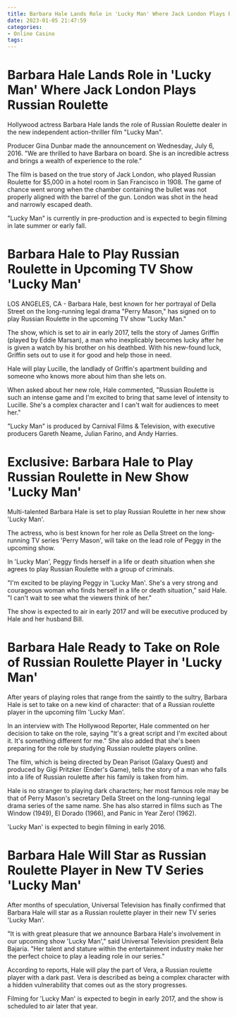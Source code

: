 ```yaml
---
title: Barbara Hale Lands Role in 'Lucky Man' Where Jack London Plays Russian Roulette
date: 2023-01-05 21:47:59
categories:
- Online Casino
tags:
---
```



#  Barbara Hale Lands Role in 'Lucky Man' Where Jack London Plays Russian Roulette

Hollywood actress Barbara Hale lands the role of Russian Roulette dealer in the new independent action-thriller film "Lucky Man".

Producer Gina Dunbar made the announcement on Wednesday, July 6, 2016. "We are thrilled to have Barbara on board. She is an incredible actress and brings a wealth of experience to the role."

The film is based on the true story of Jack London, who played Russian Roulette for $5,000 in a hotel room in San Francisco in 1908. The game of chance went wrong when the chamber containing the bullet was not properly aligned with the barrel of the gun. London was shot in the head and narrowly escaped death.

"Lucky Man" is currently in pre-production and is expected to begin filming in late summer or early fall.

#  Barbara Hale to Play Russian Roulette in Upcoming TV Show 'Lucky Man'

LOS ANGELES, CA - Barbara Hale, best known for her portrayal of Della Street on the long-running legal drama "Perry Mason," has signed on to play Russian Roulette in the upcoming TV show "Lucky Man."

The show, which is set to air in early 2017, tells the story of James Griffin (played by Eddie Marsan), a man who inexplicably becomes lucky after he is given a watch by his brother on his deathbed. With his new-found luck, Griffin sets out to use it for good and help those in need.

Hale will play Lucille, the landlady of Griffin's apartment building and someone who knows more about him than she lets on.

When asked about her new role, Hale commented, "Russian Roulette is such an intense game and I'm excited to bring that same level of intensity to Lucille. She's a complex character and I can't wait for audiences to meet her."

"Lucky Man" is produced by Carnival Films & Television, with executive producers Gareth Neame, Julian Farino, and Andy Harries.

#  Exclusive: Barbara Hale to Play Russian Roulette in New Show 'Lucky Man'

Multi-talented Barbara Hale is set to play Russian Roulette in her new show 'Lucky Man'.

The actress, who is best known for her role as Della Street on the long-running TV series 'Perry Mason', will take on the lead role of Peggy in the upcoming show.

In 'Lucky Man', Peggy finds herself in a life or death situation when she agrees to play Russian Roulette with a group of criminals.

"I'm excited to be playing Peggy in 'Lucky Man'. She's a very strong and courageous woman who finds herself in a life or death situation," said Hale. "I can't wait to see what the viewers think of her."

The show is expected to air in early 2017 and will be executive produced by Hale and her husband Bill.

#  Barbara Hale Ready to Take on Role of Russian Roulette Player in 'Lucky Man'

After years of playing roles that range from the saintly to the sultry, Barbara Hale is set to take on a new kind of character: that of a Russian roulette player in the upcoming film 'Lucky Man'.

In an interview with The Hollywood Reporter, Hale commented on her decision to take on the role, saying "It's a great script and I'm excited about it. It's something different for me." She also added that she's been preparing for the role by studying Russian roulette players online.

The film, which is being directed by Dean Parisot (Galaxy Quest) and produced by Gigi Pritzker (Ender's Game), tells the story of a man who falls into a life of Russian roulette after his family is taken from him.

Hale is no stranger to playing dark characters; her most famous role may be that of Perry Mason's secretary Della Street on the long-running legal drama series of the same name. She has also starred in films such as The Window (1949), El Dorado (1966), and Panic in Year Zero! (1962).

'Lucky Man' is expected to begin filming in early 2016.

#  Barbara Hale Will Star as Russian Roulette Player in New TV Series 'Lucky Man'

After months of speculation, Universal Television has finally confirmed that Barbara Hale will star as a Russian roulette player in their new TV series 'Lucky Man'.

"It is with great pleasure that we announce Barbara Hale's involvement in our upcoming show 'Lucky Man'," said Universal Television president Bela Bajaria. "Her talent and stature within the entertainment industry make her the perfect choice to play a leading role in our series."

According to reports, Hale will play the part of Vera, a Russian roulette player with a dark past. Vera is described as being a complex character with a hidden vulnerability that comes out as the story progresses.

Filming for 'Lucky Man' is expected to begin in early 2017, and the show is scheduled to air later that year.